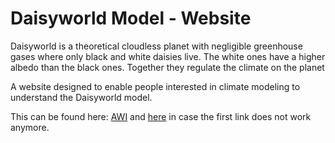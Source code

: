 # Daisyworld Model - Website

Daisyworld is a theoretical cloudless planet with negligible greenhouse gases where only black and white daisies live. The white ones have a higher albedo than the black ones. Together they regulate the climate on the planet

A website designed to enable people interested in climate modeling to understand the Daisyworld model.

This can be found here: [AWI](https://www.awi.de/fileadmin/user_upload/AWI/Forschung/Klimawissenschaft/Dynamik_des_Palaeoklimas/DaisyWorld/index.html) and <a href="https://b-schwertfeger.de/projects/awi-work/daisyworld/index.html" target="_blank" >here</a> in case the first link does not work anymore.
